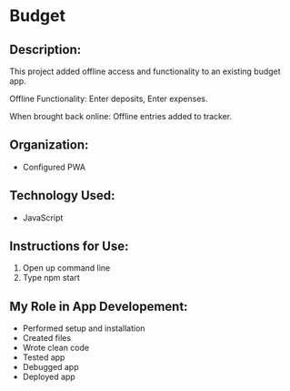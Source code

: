 # Budget

## Description: 
This project added offline access and functionality to an existing budget app.

Offline Functionality: Enter deposits, Enter expenses.

When brought back online: Offline entries added to tracker.

## Organization: 
* Configured PWA

## Technology Used:
* JavaScript

## Instructions for Use:
1. Open up command line
2. Type npm start

## My Role in App Developement: 
* Performed setup and installation
* Created files
* Wrote clean code
* Tested app
* Debugged app
* Deployed app